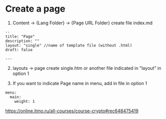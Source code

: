 # Create a page

1. Content -> {Lang Folder} -> {Page URL Folder} create file index.md

```
--
title: "Page"
description: ""
layout: "single" //name of template file (without .html)
draft: false

---
```

2. layouts -> page create single.htm or another file indicated in "layout" in option 1

3. If you want to indicate Page name in menu, add in file in option 1

```
menu:
  main:
    weight: 1
```
https://online.itmo.ru/all-courses/course-crypto#rec648475419
